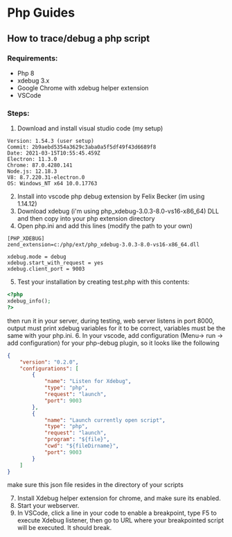 Php Guides
======



## How to trace/debug a php script 

### Requirements:
* Php 8
* xdebug 3.x
* Google Chrome with xdebug helper extension
* VSCode

### Steps:

1. Download and install visual studio code (my setup)
```
Version: 1.54.3 (user setup)
Commit: 2b9aebd5354a3629c3aba0a5f5df49f43d6689f8
Date: 2021-03-15T10:55:45.459Z
Electron: 11.3.0
Chrome: 87.0.4280.141
Node.js: 12.18.3
V8: 8.7.220.31-electron.0
OS: Windows_NT x64 10.0.17763
```
2. Install into vscode php debug extension by Felix Becker (im using 1.14.12)
3. Download xdebug (i'm using php_xdebug-3.0.3-8.0-vs16-x86_64) DLL and then copy into your php extension directory 
4. Open php.ini and add this lines (modify the path to your own)
```
[PHP_XDEBUG]
zend_extension=c:/php/ext/php_xdebug-3.0.3-8.0-vs16-x86_64.dll

xdebug.mode = debug
xdebug.start_with_request = yes
xdebug.client_port = 9003

```
5. Test your installation by creating test.php with this contents:
```php
<?php
xdebug_info();
?>
```
then run it in your server, during testing, web server listens in port 8000, output must print xdebug variables for it to be correct, variables must be the same with your php.ini.
6. In your vscode, add configuration (Menu-> run -> add configuration) for your php-debug plugin, so it looks like the following
```json
{
    "version": "0.2.0",
    "configurations": [
        {
            "name": "Listen for Xdebug",
            "type": "php",
            "request": "launch",
            "port": 9003
        },
        {
            "name": "Launch currently open script",
            "type": "php",
            "request": "launch",
            "program": "${file}",
            "cwd": "${fileDirname}",
            "port": 9003
        }
    ]
}
```
make sure this json file resides in the directory of your scripts

7. Install Xdebug helper extension for chrome, and make sure its enabled.
8. Start your webserver.
9. In VSCode, click a line in your code to enable a breakpoint,  type F5 to execute Xdebug listener, then go to URL where your breakpointed script will be executed. It should break.
